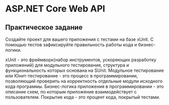 # **ASP.NET Core Web API**

## **Практическое задание**
Создайте проект для вашего приложения с тестами на базе xUnit. 
С помощью тестов зафиксируйте правильность работы кода и бизнес-логики.

xUnit - это фреймворк(набор инструментов, ускоряющих разработку приложений) для модульного тестирования, структура и функциональность которых основана на SUnit.
Модульное тестирование или Юнит-тестирование - это процесс в программировании, позволяющий проверить на корректность отдельные модули исходного кода программы.
Бизнес-логика приложения в программировании - это описание схем, по которым приложение взаимодействует с пользователем. 
Покрытие кода - это процент кода, покрытый тестами.
